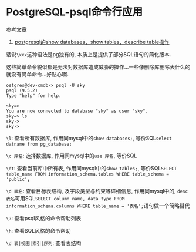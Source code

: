 # PostgreSQL-psql命令行应用

参考文章

1. [postgresql的show databases、show tables、describe table操作](http://blog.csdn.net/u011402596/article/details/38510547)

话说`\xxx`这种语法是pg独有的, 本质上是提供了部分SQL语句的简化版本.

这些简单命令貌似都是无法对数据库造成威胁的操作...一些像删除库删除表什么的就没有简单命令...好贴心啊.

```
ostgres@dev-cmdb-> psql -U sky
psql (9.5.2)
Type "help" for help.

sky=> 
You are now connected to database "sky" as user "sky".
sky=> ls
sky-> 
sky-> 

```

`\l`: 查看所有数据库, 作用同mysql中的`show databases;`, 等价SQL`select datname from pg_database;`

`\c 库名`: 选择数据库, 作用同mysql中的`use 库名`, 等价SQL

`\dt`: 查看当前库中所有表, 作用同mysql中的`show tables;`, 等价SQL`SELECT table_name FROM information_schema.tables WHERE table_schema = 'public';`

`\d 表名`: 查看目标表结构, 及字段类型与约束等详细信息, 作用同mysql中的, `desc 表名`可用SQL`SELECT column_name, data_type FROM information_schema.columns WHERE table_name = '表名';`语句做一个简略替代

`\?`: 查看psql风格的命令帮助列表

`\h`: 查看SQL风格的命令帮助

`\d 表|视图|索引|序列`: 查看表结构